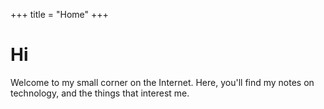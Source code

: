 +++
title = "Home"
+++

# Hi

Welcome to my small corner on the Internet. Here, you'll find my notes on technology, and the things that interest me.
